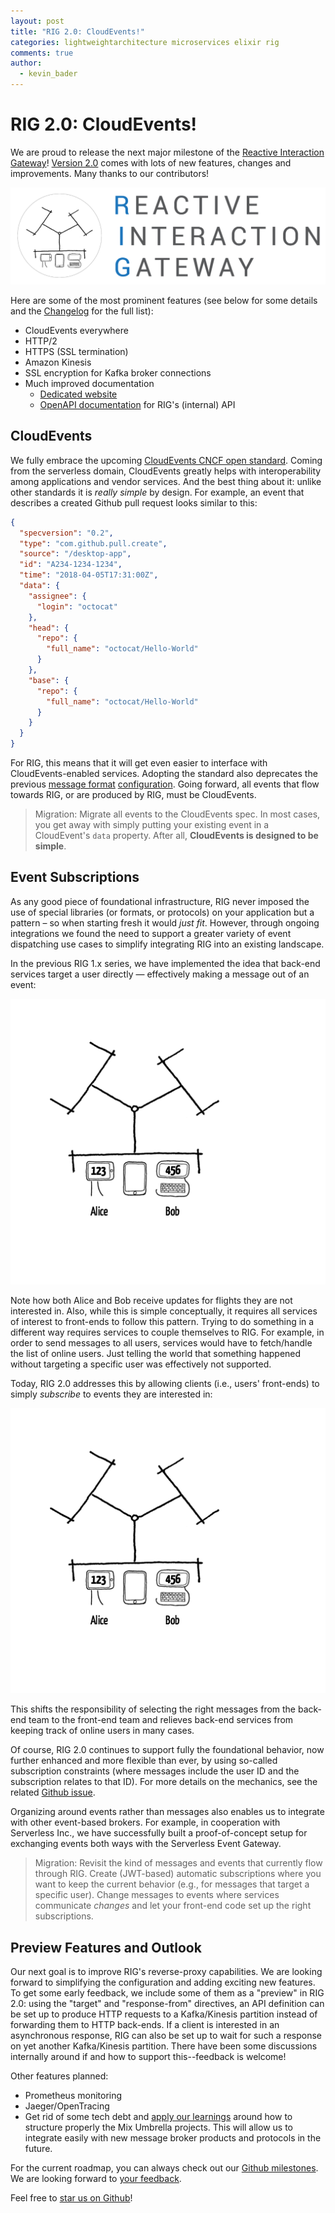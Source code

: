 ```yaml
---
layout: post
title: "RIG 2.0: CloudEvents!"
categories: lightweightarchitecture microservices elixir rig
comments: true
author:
  - kevin_bader
---
```


# RIG 2.0: CloudEvents!

We are proud to release the next major milestone of the [Reactive Interaction Gateway](https://github.com/Accenture/reactive-interaction-gateway)! [Version 2.0](https://github.com/Accenture/reactive-interaction-gateway/releases/tag/2.0.0) comes with lots of new features, changes and improvements. Many thanks to our contributors!

![The Reactive Interaction Gateway.](/img/posts/rig-2_0/logo-with-text.png)

Here are some of the most prominent features (see below for some details and the [Changelog](https://github.com/Accenture/reactive-interaction-gateway/blob/master/CHANGELOG.md) for the full list):

- CloudEvents everywhere
- HTTP/2
- HTTPS (SSL termination)
- Amazon Kinesis
- SSL encryption for Kafka broker connections
- Much improved documentation
  - [Dedicated website](https://accenture.github.io/reactive-interaction-gateway)
  - [OpenAPI documentation](https://github.com/Accenture/reactive-interaction-gateway#api-documentation) for RIG's (internal) API

## CloudEvents

We fully embrace the upcoming [CloudEvents CNCF open standard](https://cloudevents.io/). Coming from the serverless domain, CloudEvents greatly helps with interoperability among applications and vendor services. And the best thing about it: unlike other standards it is _really simple_ by design. For example, an event that describes a created Github pull request looks similar to this:

```json
{
  "specversion": "0.2",
  "type": "com.github.pull.create",
  "source": "/desktop-app",
  "id": "A234-1234-1234",
  "time": "2018-04-05T17:31:00Z",
  "data": {
    "assignee": {
      "login": "octocat"
    },
    "head": {
      "repo": {
        "full_name": "octocat/Hello-World"
      }
    },
    "base": {
      "repo": {
        "full_name": "octocat/Hello-World"
      }
    }
  }
}
```

For RIG, this means that it will get even easier to interface with CloudEvents-enabled services. Adopting the standard also deprecates the previous [message format](https://github.com/Accenture/reactive-interaction-gateway/blob/1.1.0/doc/configuration.md#consuming-events) [configuration](https://github.com/Accenture/reactive-interaction-gateway/blob/1.1.0/config/config.exs#L77). Going forward, all events that flow towards RIG, or are produced by RIG, must be CloudEvents.

> Migration: Migrate all events to the CloudEvents spec. In most cases, you get away with simply putting your existing event in a CloudEvent's `data` property. After all, **CloudEvents is designed to be simple**.

## Event Subscriptions

As any good piece of foundational infrastructure, RIG never imposed the use of special libraries (or formats, or protocols) on your application but a pattern – so when starting fresh it would _just fit_. However, through ongoing integrations we found the need to support a greater variety of event dispatching use cases to simplify integrating RIG into an existing landscape.

In the previous RIG 1.x series, we have implemented the idea that back-end services target a user directly — effectively making a message out of an event:

![Events as messages.](/img/posts/rig-2_0/events_1.x_512x464.gif)

Note how both Alice and Bob receive updates for flights they are not interested in. Also, while this is simple conceptually, it requires all services of interest to front-ends to follow this pattern. Trying to do something in a different way requires services to couple themselves to RIG. For example, in order to send messages to all users, services would have to fetch/handle the list of online users. Just telling the world that something happened without targeting a specific user was effectively not supported.

Today, RIG 2.0 addresses this by allowing clients (i.e., users' front-ends) to simply _subscribe_ to events they are interested in:

![Events as events.](/img/posts/rig-2_0/events_2.0_512x464.gif)

This shifts the responsibility of selecting the right messages from the back-end team to the front-end team and relieves back-end services from keeping track of online users in many cases.

Of course, RIG 2.0 continues to support fully the foundational behavior, now further enhanced and more flexible than ever, by using so-called subscription constraints (where messages include the user ID and the subscription relates to that ID). For more details on the mechanics, see the related [Github issue](https://github.com/Accenture/reactive-interaction-gateway/issues/90).

Organizing around events rather than messages also enables us to integrate with other event-based brokers. For example, in cooperation with Serverless Inc., we have successfully built a proof-of-concept setup for exchanging events both ways with the Serverless Event Gateway.

> Migration: Revisit the kind of messages and events that currently flow through RIG. Create (JWT-based) automatic subscriptions where you want to keep the current behavior (e.g., for messages that target a specific user). Change messages to events where services communicate _changes_ and let your front-end code set up the right subscriptions.

## Preview Features and Outlook

Our next goal is to improve RIG's reverse-proxy capabilities. We are looking forward to simplifying the configuration and adding exciting new features. To get some early feedback, we include some of them as a "preview" in RIG 2.0: using the "target" and "response-from" directives, an API definition can be set up to produce HTTP requests to a Kafka/Kinesis partition instead of forwarding them to HTTP back-ends. If a client is interested in an asynchronous response, RIG can also be set up to wait for such a response on yet another Kafka/Kinesis partition. There have been some discussions internally around if and how to support this--feedback is welcome!

Other features planned:

- Prometheus monitoring
- Jaeger/OpenTracing
- Get rid of some tech debt and [apply our learnings](https://github.com/Accenture/reactive-interaction-gateway/issues/102) around how to structure properly the Mix Umbrella projects. This will allow us to integrate easily with new message broker products and protocols in the future.

For the current roadmap, you can always check out our [Github milestones](https://github.com/Accenture/reactive-interaction-gateway/milestones?direction=asc&sort=title&state=open). We are looking forward to [your feedback](https://github.com/Accenture/reactive-interaction-gateway/issues).

Feel free to [star us on Github](https://github.com/Accenture/reactive-interaction-gateway)!
